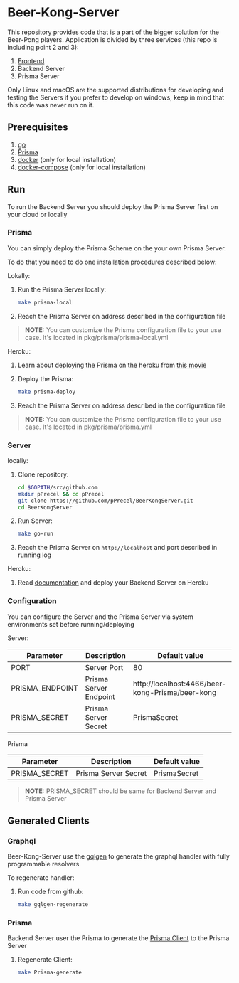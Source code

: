 # Beer-Kong-Server

This repository provides code that is a part of the bigger solution for the Beer-Pong players. Application is divided by three services (this repo is including point 2 and 3): 

1. [Frontend](https://github.com/parostatkiem/beer-kong) 
2. Backend Server
3. Prisma Server

Only Linux and macOS are the supported distributions for developing and testing the Servers if you prefer to develop on windows, keep in mind that this code was never run on it. 

## Prerequisites

1. [go](https://github.com/golang/go)
2. [Prisma](https://github.com/prisma/prisma)
3. [docker](https://www.docker.com/) (only for local installation)
4. [docker-compose](https://docs.docker.com/compose/install/) (only for local installation)

## Run

To run the Backend Server you should deploy the Prisma Server first on your cloud or locally

### Prisma

You can simply deploy the Prisma Scheme on the your own Prisma Server. 

To do that you need to do one installation procedures described below:

Lokally:

1. Run the Prisma Server locally:
   ```bash
   make prisma-local
   ```

2. Reach the Prisma Server on address described in the configuration file

>**NOTE:** You can customize the Prisma configuration file to your use case. It's located in pkg/prisma/prisma-local.yml

Heroku:

1. Learn about deploying the Prisma on the heroku from [this movie](https://www.youtube.com/watch?v=b2ofz3XxR14&feature=emb_title)

2. Deploy the Prisma:
   ```bash
   make prisma-deploy
   ```

3. Reach the Prisma Server on address described in the configuration file

>**NOTE:** You can customize the Prisma configuration file to your use case. It's located in pkg/prisma/prisma.yml

### Server

locally:

1. Clone repository:
   ```bash
   cd $GOPATH/src/github.com
   mkdir pPrecel && cd pPrecel
   git clone https://github.com/pPrecel/BeerKongServer.git
   cd BeerKongServer
   ```

2. Run Server:
   ```bash
   make go-run
   ```

3. Reach the Prisma Server on `http://localhost` and port described in running log

Heroku:

1. Read [documentation](https://devcenter.heroku.com/categories/go-support) and deploy your Backend Server on Heroku

### Configuration

You can configure the Server and the Prisma Server via system environments set before running/deploying

Server:

| Parameter | Description | Default value |
|-----------|-------------|---------------|
|PORT|Server Port|80|
|PRISMA_ENDPOINT|Prisma Server Endpoint|http://localhost:4466/beer-kong-Prisma/beer-kong|
|PRISMA_SECRET|Prisma Server Secret|PrismaSecret|

Prisma

| Parameter | Description | Default value |
|-----------|-------------|---------------|
|PRISMA_SECRET|Prisma Server Secret|PrismaSecret|

>**NOTE:** PRISMA_SECRET should be same for Backend Server and Prisma Server

## Generated Clients

### Graphql

Beer-Kong-Server use the [gqlgen](https://github.com/99designs/gqlgen) to generate the graphql handler with fully programmable resolvers

To regenerate handler:

1. Run code from github:
   ```bash
   make gqlgen-regenerate
   ```

### Prisma

Backend Server user the Prisma to generate the [Prisma Client](https://www.prisma.io/docs/prisma-client/setup/generating-the-client-GO-r3c3/) to the Prisma Server

1. Regenerate Client:
   ```bash
   make Prisma-generate
   ``` 
